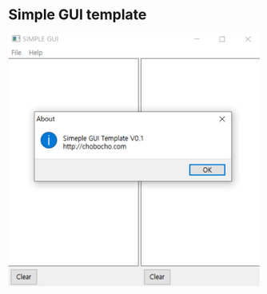 # Simple GUI template
![screen shot](https://github.com/chobocho/simple_split_gui/blob/master/doc/screenshot.png)